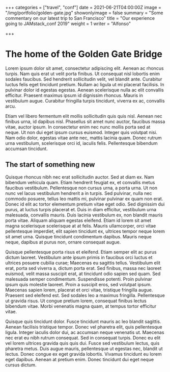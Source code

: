 +++
categories = ["travel", "conf"]
date = 2021-06-21T04:00:00Z
image = "/img/portfolio/golden-gate.jpg"
showonlyimage = false
summary = "Some commentary on our latest trip to San Francisco"
title = "Our experience going to JAMstack_conf 2019"
weight = 1
writer = "Alfonso"

+++
# The home of the Golden Gate Bridge

Lorem ipsum dolor sit amet, consectetur adipiscing elit. Aenean ac rhoncus turpis. Nam quis erat ut velit porta finibus. Ut consequat nisl lobortis enim sodales faucibus. Sed hendrerit sollicitudin velit, vel blandit ante. Curabitur luctus felis eget tincidunt pretium. Nullam ac ligula ut mi placerat facilisis. In pulvinar dolor id egestas egestas. Aenean scelerisque nulla ac elit convallis efficitur. Praesent maximus ipsum id dignissim rhoncus. Mauris in vestibulum augue. Curabitur fringilla turpis tincidunt, viverra ex ac, convallis arcu.

Etiam vel libero fermentum elit mollis sollicitudin quis quis nisl. Aenean nec finibus urna, id dapibus nisl. Phasellus sit amet nunc auctor, faucibus massa vitae, auctor ipsum. In consectetur enim nec nunc mollis porta sed at neque. Ut non dui eget ipsum cursus euismod. Integer quis volutpat nisi. Nam odio dolor, egestas vitae ante nec, mattis lacinia quam. Donec rutrum urna vestibulum, scelerisque orci id, iaculis felis. Pellentesque bibendum accumsan tincidunt.

## The start of something new

Quisque rhoncus nibh nec erat sollicitudin auctor. Sed at diam ex. Nam bibendum vehicula quam. Etiam hendrerit feugiat ex, et convallis metus faucibus vestibulum. Pellentesque non cursus urna, a porta urna. Ut non nunc vel lacus vestibulum hendrerit a in turpis. Sed pulvinar, nulla nec commodo posuere, tellus leo mattis mi, pulvinar pulvinar ex quam non erat. Donec id elit ac tortor elementum pretium vitae eget odio. Sed dignissim dui purus, at luctus turpis placerat et. Duis in diam efficitur, vestibulum urna malesuada, convallis mauris. Duis lacinia vestibulum ex, non blandit mauris porta vitae. Aliquam aliquam egestas eleifend. Etiam id lorem sit amet magna scelerisque scelerisque at at felis. Mauris ullamcorper, orci vitae pellentesque imperdiet, elit sapien tincidunt ex, ultrices tempor neque lorem sit amet urna. Quisque tincidunt condimentum dapibus. Mauris neque neque, dapibus at purus non, ornare consequat augue.

Quisque pellentesque porta risus et eleifend. Etiam semper elit ac purus dictum laoreet. Vestibulum ante ipsum primis in faucibus orci luctus et ultrices posuere cubilia curae; Maecenas eu sagittis tellus. Vestibulum elit erat, porta sed viverra a, dictum porta erat. Sed finibus, massa nec laoreet euismod, velit massa suscipit erat, at tincidunt odio sapien sed quam. Sed malesuada semper condimentum. Suspendisse potenti. Proin pulvinar ipsum quis molestie laoreet. Proin a suscipit eros, sed volutpat ipsum. Maecenas sapien lorem, placerat et orci vitae, tristique fringilla augue. Praesent sed eleifend est. Sed sodales leo a maximus fringilla. Pellentesque ut gravida risus. Ut congue pretium lorem, consequat finibus lectus bibendum vitae. Morbi venenatis magna quam, at tempus tortor efficitur vitae.

Quisque quis tincidunt dolor. Fusce tincidunt mauris ac leo blandit sagittis. Aenean facilisis tristique tempor. Donec vel pharetra elit, quis pellentesque ligula. Integer iaculis dolor dui, ac accumsan neque venenatis ut. Maecenas nec erat eu nibh rutrum consequat. Sed in consequat turpis. Donec eu elit vel lorem ultrices gravida quis quis dui. Fusce sed vestibulum lectus, quis pharetra metus. Duis augue mauris, pellentesque ut egestas nec, blandit ut lectus. Donec congue ex eget gravida lobortis. Vivamus tincidunt eu lorem eget dapibus. Aenean at pretium enim. Donec tincidunt dui eget neque cursus dictum.